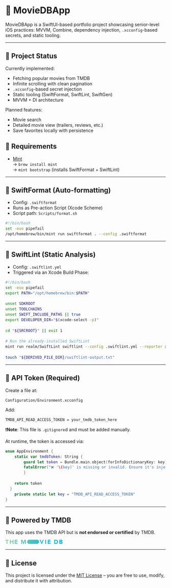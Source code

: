 # 📱 MovieDBApp

MovieDBApp is a SwiftUI-based portfolio project showcasing senior-level iOS practices: MVVM, Combine, dependency injection, `.xcconfig`-based secrets, and static tooling.

---

## 🚧 Project Status

Currently implemented:
- Fetching popular movies from TMDB
- Infinite scrolling with clean pagination
- `.xcconfig`-based secret injection
- Static tooling (SwiftFormat, SwiftLint, SwiftGen)
- MVVM + DI architecture

Planned features:
- Movie search
- Detailed movie view (trailers, reviews, etc.)
- Save favorites locally with persistence

## 🧰 Requirements

- [Mint](https://github.com/yonaskolb/Mint)  
  → `brew install mint`  
  → `mint bootstrap` (installs SwiftFormat + SwiftLint)

---

## 🧼 SwiftFormat (Auto-formatting)

- Config: `.swiftformat`
- Runs as Pre-action Script (Xcode Scheme)
- Script path: `Scripts/format.sh`

```bash
#!/bin/bash
set -euo pipefail
/opt/homebrew/bin/mint run swiftformat . --config .swiftformat
```

---

## 🧯 SwiftLint (Static Analysis)

- Config: `.swiftlint.yml`
- Triggered via an Xcode Build Phase:

```bash
#!/bin/bash
set -euo pipefail
export PATH="/opt/homebrew/bin:$PATH"

unset SDKROOT
unset TOOLCHAINS
unset SWIFT_INCLUDE_PATHS || true
export DEVELOPER_DIR="$(xcode-select -p)"

cd "${SRCROOT}" || exit 1

# Run the already-installed SwiftLint
mint run realm/SwiftLint swiftlint --config .swiftlint.yml --reporter xcode --quiet || true

touch "${DERIVED_FILE_DIR}/swiftlint-output.txt"
```

---

## 🔐 API Token (Required)

Create a file at:

```
Configuration/Environment.xcconfig
```

Add:

```xcconfig
TMDB_API_READ_ACCESS_TOKEN = your_tmdb_token_here
```

❗️**Note**: This file is `.gitignore`d and must be added manually.

At runtime, the token is accessed via:

```swift
enum AppEnvironment {
    static var tmdbToken: String {
        guard let token = Bundle.main.object(forInfoDictionaryKey: key) as? String, token.hasPrefix("eyJ") else {
        fatalError("❌ '\(key)' is missing or invalid. Ensure it's injected via .xcconfig and Build Settings.")
        }

    return token
  }
    private static let key = "TMDB_API_READ_ACCESS_TOKEN"
}
```

---

## 🎥 Powered by TMDB

This app uses the TMDB API but is **not endorsed or certified** by TMDB.

<p align="left">
  <img src="Assets/tmdb-logo.svg" alt="TMDB Logo" width="180"/>
</p>

---

## 📄 License

This project is licensed under the [MIT License](./LICENSE) – you are free to use, modify, and distribute it with attribution.
